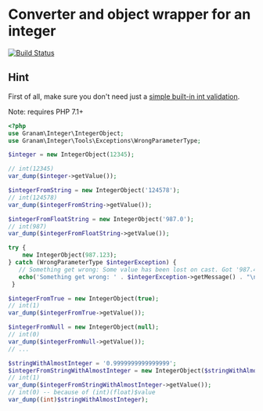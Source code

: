 # Converter and object wrapper for an integer

[![Build Status](https://travis-ci.org/jaroslavtyc/granam-integer.svg?branch=master)](https://travis-ci.org/jaroslavtyc/granam-integer)

## Hint
First of all, make sure you don't need just a [simple  built-in int validation](http://php.net/manual/en/function.filter-var.php).

Note: requires PHP 7.1+
```php
<?php
use Granam\Integer\IntegerObject;
use Granam\Integer\Tools\Exceptions\WrongParameterType;

$integer = new IntegerObject(12345);

// int(12345)
var_dump($integer->getValue());

$integerFromString = new IntegerObject('124578');
// int(124578)
var_dump($integerFromString->getValue());

$integerFromFloatString = new IntegerObject('987.0');
// int(987)
var_dump($integerFromFloatString->getValue());

try {
    new IntegerObject(987.123);
} catch (WrongParameterType $integerException) {
   // Something get wrong: Some value has been lost on cast. Got '987.456', cast into integer 987
   echo('Something get wrong: ' . $integerException->getMessage() . "\n");
 }

$integerFromTrue = new IntegerObject(true);
// int(1)
var_dump($integerFromTrue->getValue());

$integerFromNull = new IntegerObject(null);
// int(0)
var_dump($integerFromNull->getValue());
// ...

$stringWithAlmostInteger = '0.9999999999999999';
$integerFromStringWithAlmostInteger = new IntegerObject($stringWithAlmostInteger);
// int(1)
var_dump($integerFromStringWithAlmostInteger->getValue());
// int(0) -- because of (int)(float)$value
var_dump((int)$stringWithAlmostInteger);

```
